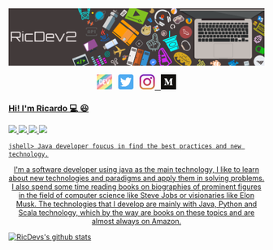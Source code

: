 
<center>
  <img src="https://raw.githubusercontent.com/ricdev2/ricdev2/master/imgs/banner.png">
</center>

<p align='center'>
<a href="https://dev.to/ricdev2" target="_blank"><img height="30" src="https://raw.githubusercontent.com/ricdev2/ricdev2/master/imgs/dev.png?raw=true"></a>&nbsp;&nbsp;
<a href="https://twitter.com/Ric_Dev2" target="_blank"><img height="30" src="https://raw.githubusercontent.com/ricdev2/ricdev2/master/imgs/twitter.png?raw=true"></a>&nbsp;&nbsp;
<a href="https://www.instagram.com/ricdev2" target="_blank"><img height="30" src="https://raw.githubusercontent.com/ricdev2/ricdev2/master/imgs/instagram.jpg?raw=true">&nbsp;&nbsp;
<a href="https://medium.com/@ricardoupiicsa02" target="_blank"><img height="30" src="https://raw.githubusercontent.com/ricdev2/ricdev2/master/imgs/medium.png?raw=true">  
</p>

### Hi! I'm Ricardo :computer: :smiley:

![](https://badgen.net/badge/icon/maven?icon=maven&label) ![](https://badgen.net/badge/icon/apple?icon=apple&label) ![](https://badgen.net/badge/icon/circleci?icon=circleci&label) ![](https://badgen.net/badge/icon/docker?icon=docker&label)

```
jshell> Java developer foucus in find the best practices and new technology.
```

<center>I'm a software developer using java as the main technology, I like to learn about new technologies and paradigms and apply them in solving problems. I also spend some time reading books on biographies of prominent figures in the field of computer science like Steve Jobs or visionaries like Elon Musk. The technologies that I develop are mainly with Java, Python and Scala technology, which by the way are books on these topics and are almost always on Amazon.</center>

[![RicDevs's github stats](https://github-readme-stats.vercel.app/api?username=ricdev2&hide=contribs&count_private=true&show_icons=true&theme=tokyonight)](https://github.com/ricdev2/github-readme-stats)
